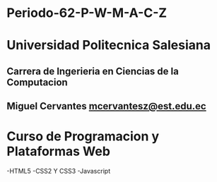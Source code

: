 # Periodo-62-P-W-M-A-C-Z

# Universidad Politecnica Salesiana
## Carrera de Ingerieria en Ciencias de la Computacion
## Miguel Cervantes mcervantesz@est.edu.ec

# Curso de Programacion y Plataformas Web
-HTML5
-CSS2 Y CSS3
-Javascript